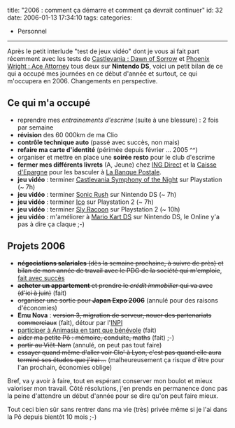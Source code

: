 title: "2006 : comment ça démarre et comment ça devrait continuer"
id: 32
date: 2006-01-13 17:34:10
tags:
categories:
- Personnel
---

Après le petit interlude "test de jeux vidéo" dont je vous ai fait part récemment avec les tests de [Castlevania : Dawn of Sorrow](https://oncletom.io/2006/01/08/castlevania-dawn-of-sorrow/) et [Phoenix Wright : Ace Attorney](https://oncletom.io/2006/01/09/phoenix-wright-ace-attorney/) tous deux sur **Nintendo DS**, voici un petit bilan de ce qui a occupé mes journées en ce début d'année et surtout, ce qui m'occupera en 2006\. Changements en perspective.

## Ce qui m'a occupé

*   reprendre mes _entrainements d'escrime_ (suite à une blessure) : 2 fois par semaine
*   **révision** des 60 000km de ma Clio
*   **contrôle technique auto** (passé avec succès, non mais)
*   **refaire ma carte d'identité** (périmée depuis février ... 2005 ^^)
*   organiser et mettre en place une **soirée resto** pour le club d'escrime
*   **fermer mes différents livrets** (A, Jeune) chez [ING Direct](http://www.ingdirect.fr/) et la [Caisse d'Epargne](http://www.caisse-epargne.fr/) pour les basculer à [La Banque Postale](http://www.labanquepostale.fr/).
*   **jeu vidéo** : terminer <ins>Castlevania Symphony of the Night</ins> sur Playstation (~ 7h)
*   **jeu vidéo** : terminer <ins>Sonic Rush</ins> sur Nintendo DS (~ 7h)
*   **jeu vidéo** : terminer <ins>Ico</ins> sur Playstation 2 (~ 7h)
*   **jeu vidéo** : terminer <ins>Sly Racoon</ins> sur Playstation 2 (~ 10h)
*   **jeu vidéo** : m'améliorer à <ins>Mario Kart DS</ins> sur Nintendo DS, le Online y'a pas à dire ça claque ;-)

## Projets 2006

*   <del>**négociations salariales** (dès la semaine prochaine, à suivre de près) et bilan de mon année de travail avec le PDG de la société qui m'emploie</del>, [fait avec succès](https://oncletom.io/2006/01/13/2006-comment-ca-demarre-et-comment-ca-devrait-continuer/)
*   <del datetime="2006-10-25T20:00:07+00:00">**acheter un appartement** et prendre le _crédit immobilier_ qui va avec (d'ici à juin)</del> (fait)
*   <del>organiser une sortie pour **Japan Expo 2006**</del> (annulé pour des raisons d'économies)
*   **Emu Nova** : <del datetime="2006-10-25T19:58:58+00:00">version 3, migration de serveur, nouer des partenariats commerciaux</del> (fait), détour par l'[INPI](http://www.inpi.fr/)
*   <ins>participer à [Animasia](http://www.animasia.org/) en tant que bénévole</ins> (fait)
*   <del datetime="2006-10-25T19:58:58+00:00">aider ma petite Pô : mémoire, conduite, maths</del> (fait) ;-)
*   <del>partir au Viêt-Nam</del> (annulé, on peut pas tout faire)
*   <del>essayer quand même d'aller voir Clo' à Lyon, c'est pas quand elle aura terminé ses études que j'irai ...</del> (malheureusement ça risque d'être pour l'an prochain, économies oblige)

Bref, va y avoir à faire, tout en espérant conserver mon boulot et mieux valoriser mon travail. Côté résolutions, j'en prends en permanence donc pas la peine d'attendre un début d'année pour se dire qu'on peut faire mieux.

Tout ceci bien sûr sans rentrer dans ma vie (très) privée même si je l'ai dans la Pô depuis bientôt 10 mois ;-)